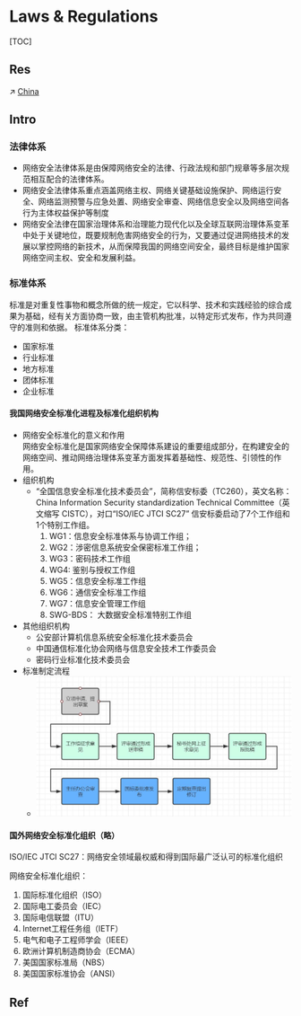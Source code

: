 # Laws & Regulations

[TOC]



## Res
↗ [China](../../../🔑%20CS_Core/Laws%20&%20Regulations%20in%20Electronic%20&%20Information%20Fields/🇨🇳%20Chin%20IT%20Laws%20&%20Institutions%20in%20China/China.md)



## Intro
### 法律体系
- 网络安全法律体系是由保障网络安全的法律、行政法规和部门规章等多层次规范相互配合的法律体系。
- 网络安全法律体系重点涵盖网络主权、网络关键基础设施保护、网络运行安全、网络监测预警与应急处置、网络安全审查、网络信息安全以及网络空间各行为主体权益保护等制度
- 网络安全法律在国家治理体系和治理能力现代化以及全球互联网治理体系变革中处于关键地位，既要规制危害网络安全的行为，又要通过促进网络技术的发展以掌控网络的新技术，从而保障我国的网络空间安全，最终目标是维护国家网络空间主权、安全和发展利益。


### 标准体系
标准是对重复性事物和概念所做的统一规定，它以科学、技术和实践经验的综合成果为基础，经有关方面协商一致，由主管机构批准，以特定形式发布，作为共同遵守的准则和依据。
标准体系分类：
- 国家标准
- 行业标准
- 地方标准
- 团体标准
- 企业标准

#### 我国网络安全标准化进程及标准化组织机构
- 网络安全标准化的意义和作用  
    网络安全标准化是国家网络安全保障体系建设的重要组成部分，在构建安全的网络空间、推动网络治理体系变革方面发挥着基础性、规范性、引领性的作用。
- 组织机构
    - “全国信息安全标准化技术委员会”，简称信安标委（TC260），英文名称：China Information Security standardization Technical Committee（英文缩写 CISTC），对口“ISO/IEC JTCI SC27” 信安标委启动了7个工作组和1个特别工作组。
        1. WG1：信息安全标准体系与协调工作组；
        2. WG2：涉密信息系统安全保密标准工作组；
        3. WG3：密码技术工作组
        4. WG4: 鉴别与授权工作组
        5. WG5：信息安全标准工作组
        6. WG6：通信安全标准工作组
        7. WG7：信息安全管理工作组
        8. SWG-BDS： 大数据安全标准特别工作组
- 其他组织机构
    - 公安部计算机信息系统安全标准化技术委员会
    - 中国通信标准化协会网络与信息安全技术工作委员会
    - 密码行业标准化技术委员会
- 标准制定流程
	- ![](../../../../Assets/Pics/Pasted%20image%2020231008155948.png)


#### 国外网络安全标准化组织（略）
ISO/IEC JTCI SC27：网络安全领域最权威和得到国际最广泛认可的标准化组织

网络安全标准化组织：
1. 国际标准化组织（ISO）
2. 国际电工委员会（IEC）
3. 国际电信联盟（ITU）
4. Internet工程任务组（IETF）
5. 电气和电子工程师学会（IEEE）
6. 欧洲计算机制造商协会（ECMA）
7. 美国国家标准局（NBS）
8. 美国国家标准协会（ANSI）



## Ref

